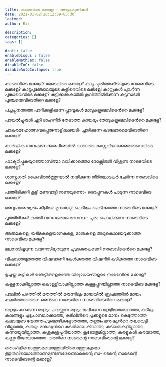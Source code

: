 ```yaml
---
title: കാടെവിടെ മക്കളേ - അയ്യപ്പപ്പണിക്കര്‍
date: 2021-01-02T20:12:39+05:30
lastmod: 
author: Riz

description: 
categories: []
tags: []

draft: false
enableDisqus : false
enableMathJax: false
disableToC: false
disableAutoCollapse: true
---
```


കാടെവിടെ മക്കളേ? മേടെവിടെ മക്കളേ?
കാട്ടു പുൽത്തകിടിയുടെ വേരെവിടെ മക്കളേ?
കാട്ടുപൂഞ്ചോലയുടെ കുളിരെവിടെ മക്കളേ!
കാറ്റുകള്‍ പുലര്‍ന്ന പൂങ്കാവെവിടെ മക്കളേ?
കുട്ടിക്കരിംകുയില്‍ കൂവിത്തിമിര്‍ക്കുന്ന
കുട്ടനാടന്‍ പുഞ്ചയെവിടെന്‍റെ മക്കളേ?

പച്ചപ്പനന്തത്ത പാറിക്കളിക്കുന്ന
പ്ലാവുകള്‍ മാവുകളുമെവിടെന്‍റെ മക്കളേ?

പായല്‍ച്ചുരുള്‍ ചുറ്റി ദാഹനീര്‍ തേടാത്ത
കായലും തോടുകളുമെവിടെന്‍റെ മക്കളേ?

ചാകരമഹോത്സവപ്പെരുനാളിലലയടി-
ച്ചാര്‍ക്കുന്ന കടലോരമെവിടെന്‍റെ മക്കളേ?

കാര്‍ഷിക ഗവേഷണക്കശപിശയില്‍ വാടാത്ത
കാറ്റുവീഴാക്കേരതരുവെവിടെ മക്കളേ?

ഫാക്ടറിപ്പുകയുറഞ്ഞാസ്ത്മാ വലിക്കാത്തൊ
രോക്സിജന്‍ വീശുന്ന നാടെവിടെ മക്കളേ?

ശാസ്ത്രഗതി കൈവിരല്‍ത്തുമ്പാല്‍ നയിക്കുന്ന
തീര്‍ത്ഥാടകര്‍ ചേര്‍ന്ന നാടെവിടെ മക്കളേ?

പത്തിരിക്കറി കൂട്ടി മണവാട്ടി നുണയുന്നൊ-
രൊപ്പനകള്‍ പാടുന്ന നാടെവിടെ മക്കളേ?

മരവും മനുഷ്യരും കിളിയും മൃഗങ്ങളും
ചെടിയും ചെടിക്കാത്ത നാടെവിടെ മക്കളേ?

പൂത്തിരികള്‍ കത്തി വനഗജരാജ മദഗന്ധ-
പൂരം പൊലിക്കുന്ന നാടെവിടെ മക്കളേ?

അരുമകളെ, യടിമകളെയാനകളെ, മാനുകളെ
അറുകൊലയറുക്കാത്ത നാടെവിടെ മക്കളേ?

മലനാടിലൂറുന്ന വയനാടിലുറയുന്ന
ചുടുരക്തകബനി നാടെവിടെന്‍റെ മക്കളേ?

വിഷവാതമൂതാത്ത വിഷവാണി കേള്‍ക്കാത്ത
വിഷനീര്‍ കുടിക്കാത്ത നാടെവിടെ മക്കളേ?

ഉച്ചയ്ക്കു കുട്ടികള്‍ ഞെട്ടിത്തളരാത്ത
വിദ്യാലയങ്ങളുടെ നാടെവിടെ മക്കളേ?

കള്ളനാക്കില്ലാത്ത കൊള്ളിവാക്കില്ലാത്ത
കള്ളപ്പറയില്ലാത്ത നാടെവിടെ മക്കളേ?

പാലില്‍ പഴത്തില്‍ മതത്തില്‍ മരുന്നിലും
മായയില്‍ ബ്രഹ്മത്തില്‍ മായം കലര്‍ത്താത്തൊ-
രെന്‍റെ നാടെന്‍റെ നാടെവിടെന്‍റെ മക്കളേ?

യന്ത്രം കറക്കുന്ന തന്ത്രം ചവയ്ക്കുന്ന
മന്ത്രം ജപിക്കുന്ന മന്ത്രിമാരുരുളാത്ത,
കുടിലും കുലങ്ങളും ചുടുചാമ്പലാക്കാത്ത,
കുടിലിന്‍റെ പൂക്കളുടെ മാനം കെടുത്താത്ത
കുലടയുടെ വേദാന്തപടുമൊഴികളോതാത്ത,
തളരും മനുഷ്യന്‍റെ തലവെട്ടി വില്ക്കാത്ത,
കുതറും മനുഷ്യന്‍റെ കുടല്‍മാല കീറാത്ത,
കുടിലതകളില്ലാത്ത, കുന്നായ്മയില്ലാത്ത,
കുശുകുശുപ്പറിയാത്ത, കൂടോത്രമില്ലാത്ത,
കരളുകള്‍ കരയാത്ത, കണ്ണുനീരുറയാത്തൊ-
രെന്‍റെ നാടെന്റെ നാടെവിടെന്റെ മക്കളേ?

തൊഴിലിനൊത്തുടമയൊത്തുയിരിനൊത്തുടലുമൊ-
ത്തുതവിയൊത്തോണമുണ്ടുണരേണ്ടൊരെന്റെ നാ-
ടെന്റെ നാടെന്റെ നാടെവിടെന്റെ മക്കളേ?
